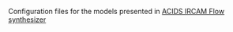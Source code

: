 Configuration files for the models presented in [ACIDS IRCAM Flow synthesizer](https://acids-ircam.github.io/flow_synthesizer/)
